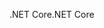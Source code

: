 <span data-ttu-id="2331c-101">.NET Core</span><span class="sxs-lookup"><span data-stu-id="2331c-101">.NET Core</span></span>